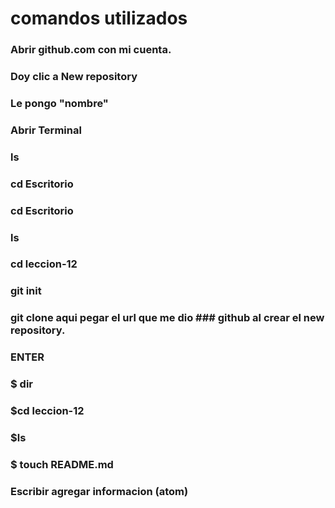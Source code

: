 # comandos utilizados

### Abrir github.com con mi cuenta.
### Doy clic a New repository
### Le pongo "nombre"
### Abrir Terminal
### ls
### cd Escritorio
### cd Escritorio
### ls
### cd leccion-12
### git init
### git clone aqui pegar el url que me dio ### github al crear el new repository.
### ENTER
### $ dir
### $cd leccion-12
### $ls
### $ touch README.md
### Escribir agregar informacion (atom)
